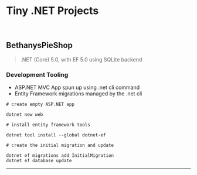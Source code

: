 # Tiny .NET Projects

<br />

## BethanysPieShop

> .NET (Core) 5.0, with EF 5.0 using SQLite backend

### Development Tooling

- ASP.NET MVC App spun up using .net cli command
- Entity Framework migrations managed by the .net cli

```
# create empty ASP.NET app

dotnet new web
```

```
# install entity framework tools

dotnet tool install --global dotnet-ef

# create the initial migration and update

dotnet ef migrations add InitialMigration
dotnet ef database update

```

---
